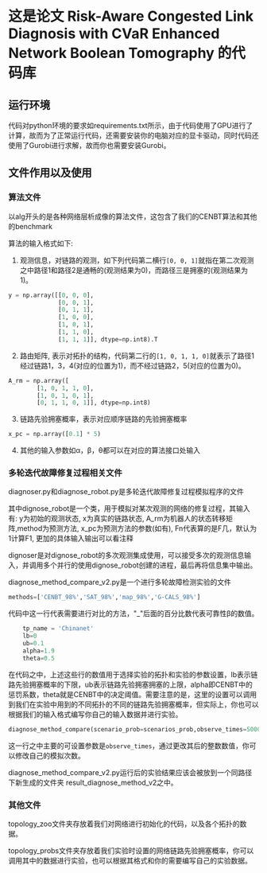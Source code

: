 # 这是论文 Risk-Aware Congested Link Diagnosis with CVaR Enhanced Network Boolean Tomography 的代码库

## 运行环境

代码对python环境的要求如requirements.txt所示，由于代码使用了GPU进行了计算，故而为了正常运行代码，还需要安装你的电脑对应的显卡驱动，同时代码还使用了Gurobi进行求解，故而你也需要安装Gurobi。

## 文件作用以及使用

### 算法文件
以alg开头的是各种网络层析成像的算法文件，这包含了我们的CENBT算法和其他的benchmark

算法的输入格式如下:

1. 观测信息，对链路的观测，如下列代码第二横行`[0, 0, 1]`就指在第二次观测之中路径1和路径2是通畅的(观测结果为0)，而路径三是拥塞的(观测结果为1)。
```python
y = np.array([[0, 0, 0],
              [0, 0, 1],
              [0, 1, 1],
              [1, 0, 0],
              [1, 0, 1],
              [1, 1, 0],
              [1, 1, 1]], dtype=np.int8).T
```
2. 路由矩阵, 表示对拓扑的结构，代码第二行的`[1, 0, 1, 1, 0]`就表示了路径1经过链路1，3，4(对应的位置为1)，而不经过链路2，5(对应的位置为0)。
```python
A_rm = np.array([
        [1, 0, 1, 1, 0],
        [1, 0, 1, 0, 1],
        [0, 1, 1, 0, 1]], dtype=np.int8)
```
3. 链路先验拥塞概率，表示对应顺序链路的先验拥塞概率
```python
x_pc = np.array([0.1] * 5)
```
4. 其他的输入参数如α，β，θ都可以在对应的算法接口处输入

### 多轮迭代故障修复过程相关文件
diagnoser.py和diagnose_robot.py是多轮迭代故障修复过程模拟程序的文件

其中dignose_robot是一个类，用于模拟对某次观测的网络的修复过程，其输入有: y为初始的观测状态, x为真实的链路状态, A_rm为机器人的状态转移矩阵,method为预测方法, x_pc为预测方法的参数(如有), Fn代表算的是F几，默认为1计算F1, 更加的具体输入输出可以看注释

dignoser是对dignose_robot的多次观测集成使用，可以接受多次的观测信息输入，并调用多个并行的使用dignose_robot创建的进程，最后再将信息集中输出。

diagnose_method_compare_v2.py是一个进行多轮故障检测实验的文件

```python
methods=['CENBT_98%','SAT_98%','map_98%','G-CALS_98%']
```
代码中这一行代表需要进行对比的方法，"_"后面的百分比数代表可靠性β的数值。

```python
    tp_name = 'Chinanet'
    lb=0
    ub=0.1
    alpha=1.9
    theta=0.5
```
在代码之中，上述这些行的数值用于选择实验的拓扑和实验的参数设置，lb表示链路先验拥塞概率的下限，ub表示链路先验拥塞拥塞的上限，alpha即CENBT中的惩罚系数，theta就是CENBT中的决定阈值。需要注意的是，这里的设置可以调用到我们在实验中用到的不同拓扑的不同的链路先验拥塞概率，但实际上，你也可以根据我们的输入格式编写你自己的输入数据并进行实验。

```python
diagnose_method_compare(scenario_prob=scenarios_prob,observe_times=5000,topology_name=topology_name,source_nodes=source_nodes,lb=lb,ub=ub,alpha=alpha,theta=theta)
```
这一行之中主要的可设置参数是`observe_times`，通过更改其后的整数数值，你可以修改自己的模拟次数。

diagnose_method_compare_v2.py运行后的实验结果应该会被放到一个同路径下新生成的文件夹
result_diagnose_method_v2之中。

### 其他文件
topology_zoo文件夹存放着我们对网络进行初始化的代码，以及各个拓扑的数据。

topology_probs文件夹存放着我们实验时设置的网络链路先验拥塞概率，你可以调用其中的数据进行实验，也可以根据其格式和你的需要编写自己的实验数据。

